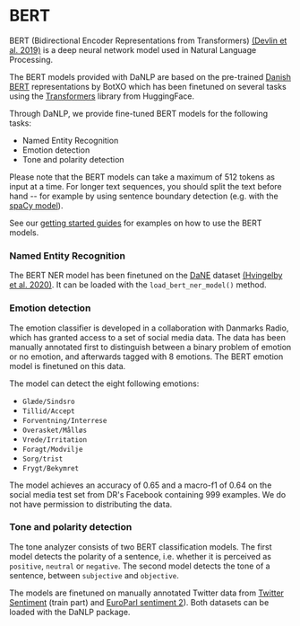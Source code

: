BERT
====

BERT (Bidirectional Encoder Representations from Transformers) [(Devlin et al. 2019)](https://www.aclweb.org/anthology/N19-1423/) is a deep neural network model used in Natural Language Processing. 

The BERT models provided with DaNLP are based on the pre-trained [Danish BERT](https://github.com/botxo/nordic_bert) representations by BotXO which has been finetuned on several tasks using the [Transformers](https://github.com/huggingface/transformers) library from HuggingFace.

Through DaNLP, we provide fine-tuned BERT models for the following tasks: 

* Named Entity Recognition
* Emotion detection
* Tone and polarity detection

Please note that the BERT models can take a maximum of 512 tokens as input at a time. For longer text sequences, you should split the text before hand -- for example by using sentence boundary detection (e.g. with the [spaCy model](spacy.md)).

See our [getting started guides](../gettingstarted/quickstart.md#bert) for examples on how to use the BERT models. 

### Named Entity Recognition

The BERT NER model has been finetuned on the [DaNE](../datasets.md#dane) dataset [(Hvingelby et al. 2020)](http://www.lrec-conf.org/proceedings/lrec2020/pdf/2020.lrec-1.565.pdf). 
It can be loaded with the `load_bert_ner_model()` method.  

### Emotion detection

The emotion classifier is developed in a collaboration with Danmarks Radio, which has granted access to a set of social media data. The data has been manually annotated first to distinguish between a binary problem of emotion or no emotion, and afterwards tagged with 8 emotions. The BERT emotion model is finetuned on this data.

The model can detect the eight following emotions:

* `Glæde/Sindsro`
* `Tillid/Accept`
* `Forventning/Interrese`
* `Overasket/Målløs`
* `Vrede/Irritation`
* `Foragt/Modvilje`
* `Sorg/trist`
* `Frygt/Bekymret`

The model achieves an accuracy of 0.65 and a macro-f1 of 0.64 on the social media test set from DR's Facebook containing 999 examples. We do not have permission to distributing the data. 

### Tone and polarity detection

The tone analyzer consists of two BERT classification models.
The first model detects the polarity of a sentence, i.e. whether it is perceived as `positive`, `neutral` or `negative`.
The second model detects the tone of a sentence, between `subjective` and `objective`. 

The models are finetuned on manually annotated Twitter data from [Twitter Sentiment](../datasets.md#twitter-sentiment) (train part) and [EuroParl sentiment 2](../datasets.md#europarl-sentiment2)).
Both datasets can be loaded with the DaNLP package.  

